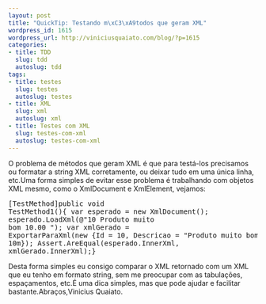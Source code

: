 ```yaml
--- 
layout: post
title: "QuickTip: Testando m\xC3\xA9todos que geram XML"
wordpress_id: 1615
wordpress_url: http://viniciusquaiato.com/blog/?p=1615
categories: 
- title: TDD
  slug: tdd
  autoslug: tdd
tags: 
- title: testes
  slug: testes
  autoslug: testes
- title: XML
  slug: xml
  autoslug: xml
- title: Testes com XML
  slug: testes-com-xml
  autoslug: testes-com-xml
---
```

O problema de métodos que geram XML é que para testá-los precisamos ou formatar a string XML corretamente, ou deixar tudo em uma única linha, etc.Uma forma simples de evitar esse problema é trabalhando com objetos XML mesmo, como o XmlDocument e XmlElement, vejamos:<pre lang="csharp" line="1">[TestMethod]public void TestMethod1(){    var esperado = new XmlDocument();    esperado.LoadXml(@"<produto><id>10</id>            <descricao>Produto muito bom</descricao>        <valor>10.00</valor>        </produto>");    var xmlGerado = ExportarParaXml(new {Id = 10, Descricao = "Produto muito bom", Valor = 10m});    Assert.AreEqual(esperado.InnerXml, xmlGerado.InnerXml);}</pre>Desta forma simples eu consigo comparar o XML retornado com um XML que eu tenho em formato string, sem me preocupar com as tabulações, espaçamentos, etc.É uma dica simples, mas que pode ajudar e facilitar bastante.Abraços,Vinicius Quaiato.

